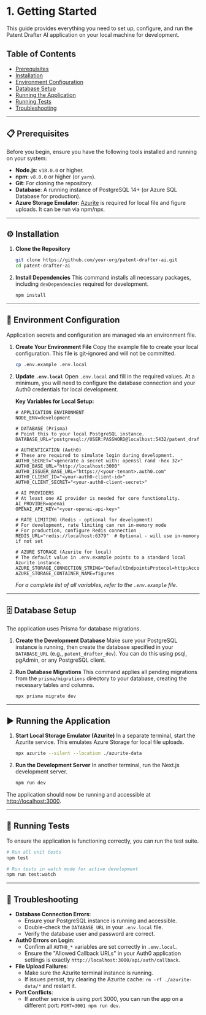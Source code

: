 # 1. Getting Started

This guide provides everything you need to set up, configure, and run the Patent Drafter AI application on your local machine for development.

## Table of Contents
- [Prerequisites](#-prerequisites)
- [Installation](#-installation)
- [Environment Configuration](#-environment-configuration)
- [Database Setup](#-database-setup)
- [Running the Application](#-running-the-application)
- [Running Tests](#-running-tests)
- [Troubleshooting](#-troubleshooting)

---

## 📋 Prerequisites

Before you begin, ensure you have the following tools installed and running on your system:

- **Node.js**: `v18.0.0` or higher.
- **npm**: `v8.0.0` or higher (or `yarn`).
- **Git**: For cloning the repository.
- **Database**: A running instance of PostgreSQL 14+ (or Azure SQL Database for production).
- **Azure Storage Emulator**: [Azurite](https://github.com/Azure/Azurite) is required for local file and figure uploads. It can be run via npm/npx.

---

## ⚙️ Installation

1.  **Clone the Repository**
    ```bash
    git clone https://github.com/your-org/patent-drafter-ai.git
    cd patent-drafter-ai
    ```

2.  **Install Dependencies**
    This command installs all necessary packages, including `devDependencies` required for development.
    ```bash
    npm install
    ```

---

## 🔑 Environment Configuration

Application secrets and configuration are managed via an environment file.

1.  **Create Your Environment File**
    Copy the example file to create your local configuration. This file is git-ignored and will not be committed.
    ```bash
    cp .env.example .env.local
    ```

2.  **Update `.env.local`**
    Open `.env.local` and fill in the required values. At a minimum, you will need to configure the database connection and your Auth0 credentials for local development.

    **Key Variables for Local Setup:**
    ```env
    # APPLICATION ENVIRONMENT
    NODE_ENV=development

    # DATABASE (Prisma)
    # Point this to your local PostgreSQL instance.
    DATABASE_URL="postgresql://USER:PASSWORD@localhost:5432/patent_drafter_dev"

    # AUTHENTICATION (Auth0)
    # These are required to simulate login during development.
    AUTH0_SECRET="<generate a secret with: openssl rand -hex 32>"
    AUTH0_BASE_URL="http://localhost:3000"
    AUTH0_ISSUER_BASE_URL="https://<your-tenant>.auth0.com"
    AUTH0_CLIENT_ID="<your-auth0-client-id>"
    AUTH0_CLIENT_SECRET="<your-auth0-client-secret>"

    # AI PROVIDERS
    # At least one AI provider is needed for core functionality.
    AI_PROVIDER=openai
    OPENAI_API_KEY="<your-openai-api-key>"

    # RATE LIMITING (Redis - optional for development)
    # For development, rate limiting can run in-memory mode
    # For production, configure Redis connection
    REDIS_URL="redis://localhost:6379"  # Optional - will use in-memory if not set

    # AZURE STORAGE (Azurite for local)
    # The default value in .env.example points to a standard local Azurite instance.
    AZURE_STORAGE_CONNECTION_STRING="DefaultEndpointsProtocol=http;AccountName=devstoreaccount1;AccountKey=Eby8vdM02xNOcqFlqUwJPLlmEtlCDXJ1OUzFT50uSRZ6IFsuFq2UVErCz4I6tq/K1SZFPTOtr/KBHBeksoGMGw==;BlobEndpoint=http://127.0.0.1:10000/devstoreaccount1;"
    AZURE_STORAGE_CONTAINER_NAME=figures
    ```
    *For a complete list of all variables, refer to the `.env.example` file.*

---

## 🗄️ Database Setup

The application uses Prisma for database migrations.

1.  **Create the Development Database**
    Make sure your PostgreSQL instance is running, then create the database specified in your `DATABASE_URL` (e.g., `patent_drafter_dev`). You can do this using psql, pgAdmin, or any PostgreSQL client.

2.  **Run Database Migrations**
    This command applies all pending migrations from the `prisma/migrations` directory to your database, creating the necessary tables and columns.
    ```bash
    npx prisma migrate dev
    ```

---

## ▶️ Running the Application

1.  **Start Local Storage Emulator (Azurite)**
    In a separate terminal, start the Azurite service. This emulates Azure Storage for local file uploads.
    ```bash
    npx azurite --silent --location ./azurite-data
    ```

2.  **Run the Development Server**
    In another terminal, run the Next.js development server.
    ```bash
    npm run dev
    ```

The application should now be running and accessible at [http://localhost:3000](http://localhost:3000).

---

## 🧪 Running Tests

To ensure the application is functioning correctly, you can run the test suite.

```bash
# Run all unit tests
npm test

# Run tests in watch mode for active development
npm run test:watch
```

---

## 🐛 Troubleshooting

-   **Database Connection Errors**:
    -   Ensure your PostgreSQL instance is running and accessible.
    -   Double-check the `DATABASE_URL` in your `.env.local` file.
    -   Verify the database user and password are correct.
-   **Auth0 Errors on Login**:
    -   Confirm all `AUTH0_*` variables are set correctly in `.env.local`.
    -   Ensure the "Allowed Callback URLs" in your Auth0 application settings is exactly `http://localhost:3000/api/auth/callback`.
-   **File Upload Failures**:
    -   Make sure the Azurite terminal instance is running.
    -   If issues persist, try clearing the Azurite cache: `rm -rf ./azurite-data/*` and restart it.
-   **Port Conflicts**:
    -   If another service is using port 3000, you can run the app on a different port: `PORT=3001 npm run dev`. 